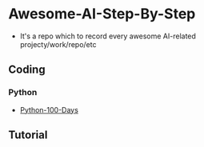 # Awesome-AI-Step-By-Step
- It's a repo which to record every awesome AI-related projecty/work/repo/etc
## Coding
### Python
- [Python-100-Days](https://github.com/jackfrued/Python-100-Days)
## Tutorial

